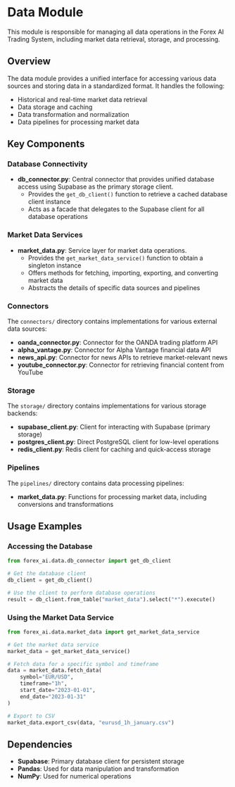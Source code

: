 # Data Module

This module is responsible for managing all data operations in the Forex AI Trading System, including market data retrieval, storage, and processing.

## Overview

The data module provides a unified interface for accessing various data sources and storing data in a standardized format. It handles the following:

- Historical and real-time market data retrieval
- Data storage and caching
- Data transformation and normalization
- Data pipelines for processing market data

## Key Components

### Database Connectivity

- **db_connector.py**: Central connector that provides unified database access using Supabase as the primary storage client.
  - Provides the `get_db_client()` function to retrieve a cached database client instance
  - Acts as a facade that delegates to the Supabase client for all database operations

### Market Data Services

- **market_data.py**: Service layer for market data operations.
  - Provides the `get_market_data_service()` function to obtain a singleton instance
  - Offers methods for fetching, importing, exporting, and converting market data
  - Abstracts the details of specific data sources and pipelines

### Connectors

The `connectors/` directory contains implementations for various external data sources:

- **oanda_connector.py**: Connector for the OANDA trading platform API
- **alpha_vantage.py**: Connector for Alpha Vantage financial data API
- **news_api.py**: Connector for news APIs to retrieve market-relevant news
- **youtube_connector.py**: Connector for retrieving financial content from YouTube

### Storage

The `storage/` directory contains implementations for various storage backends:

- **supabase_client.py**: Client for interacting with Supabase (primary storage)
- **postgres_client.py**: Direct PostgreSQL client for low-level operations
- **redis_client.py**: Redis client for caching and quick-access storage

### Pipelines

The `pipelines/` directory contains data processing pipelines:

- **market_data.py**: Functions for processing market data, including conversions and transformations

## Usage Examples

### Accessing the Database

```python
from forex_ai.data.db_connector import get_db_client

# Get the database client
db_client = get_db_client()

# Use the client to perform database operations
result = db_client.from_table("market_data").select("*").execute()
```

### Using the Market Data Service

```python
from forex_ai.data.market_data import get_market_data_service

# Get the market data service
market_data = get_market_data_service()

# Fetch data for a specific symbol and timeframe
data = market_data.fetch_data(
    symbol="EUR/USD",
    timeframe="1h",
    start_date="2023-01-01",
    end_date="2023-01-31"
)

# Export to CSV
market_data.export_csv(data, "eurusd_1h_january.csv")
```

## Dependencies

- **Supabase**: Primary database client for persistent storage
- **Pandas**: Used for data manipulation and transformation
- **NumPy**: Used for numerical operations 